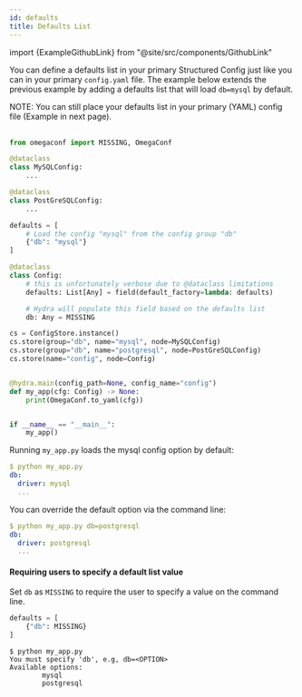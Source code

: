 ```yaml
---
id: defaults
title: Defaults List
---
```


import {ExampleGithubLink} from "@site/src/components/GithubLink"

<ExampleGithubLink to="examples/tutorials/structured_configs/4_defaults/my_app.py"/>

You can define a defaults list in your primary Structured Config just like you can in your primary `config.yaml` file.
The example below extends the previous example by adding a defaults list that will load `db=mysql` by default.

<div class="alert alert--info" role="alert">
NOTE: You can still place your defaults list in your primary (YAML) config file (Example in next page).
</div><br/>

```python {11-14,19,25}
from omegaconf import MISSING, OmegaConf

@dataclass
class MySQLConfig:
    ...

@dataclass
class PostGreSQLConfig:
    ...

defaults = [
    # Load the config "mysql" from the config group "db"
    {"db": "mysql"}
]

@dataclass
class Config:
    # this is unfortunately verbose due to @dataclass limitations
    defaults: List[Any] = field(default_factory=lambda: defaults)

    # Hydra will populate this field based on the defaults list
    db: Any = MISSING

cs = ConfigStore.instance()
cs.store(group="db", name="mysql", node=MySQLConfig)
cs.store(group="db", name="postgresql", node=PostGreSQLConfig)
cs.store(name="config", node=Config)


@hydra.main(config_path=None, config_name="config")
def my_app(cfg: Config) -> None:
    print(OmegaConf.to_yaml(cfg))


if __name__ == "__main__":
    my_app()
```
Running `my_app.py` loads the mysql config option by default:
```yaml
$ python my_app.py
db:
  driver: mysql
  ...
```

You can override the default option via the command line:
```yaml
$ python my_app.py db=postgresql
db:
  driver: postgresql
  ...
```

#### Requiring users to specify a default list value

Set `db` as `MISSING` to require the user to specify a value on the command line.

<div className="row">
<div className="col col--6">

```python title="Defaults list with a missing db"
defaults = [
    {"db": MISSING}
]


```

</div>

<div className="col  col--6">

```text title="Output"
$ python my_app.py
You must specify 'db', e.g, db=<OPTION>
Available options:
        mysql
        postgresql
```


</div>
</div>